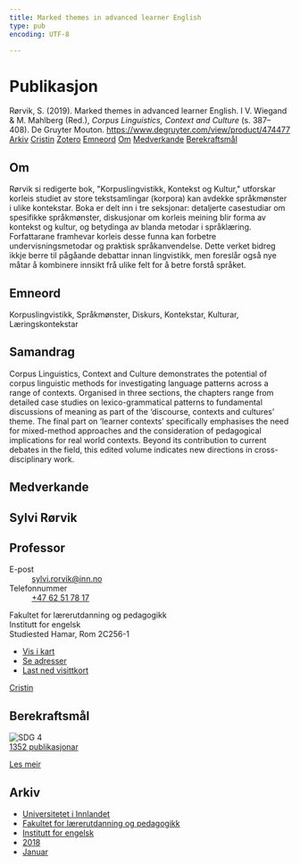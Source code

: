 ```yaml
---
title: Marked themes in advanced learner English
type: pub
encoding: UTF-8

---
```

<h1>Publikasjon</h1>
<article id="csl-bib-container-WQWK8ZDE" class="csl-bib-container">
  <div class="csl-bib-body"> <div class="csl-entry">Rørvik, S. (2019). Marked themes in advanced learner English. I V. Wiegand &#38; M. Mahlberg (Red.), <i>Corpus Linguistics, Context and Culture</i> (s. 387–408). De Gruyter Mouton. <a href="https://www.degruyter.com/view/product/474477">https://www.degruyter.com/view/product/474477</a></div> </div>
  <div class="csl-bib-buttons">
    <a href="#taxonomy-article-WQWK8ZDE" alt="archive" class="csl-bib-button">Arkiv</a>
    <a href="https://app.cristin.no/results/show.jsf?id=1535877" alt="Cristin" class="csl-bib-button">Cristin</a>
    <a href="http://zotero.org/groups/5881554/items/WQWK8ZDE" alt="Zotero" class="csl-bib-button">Zotero</a>
    <a href="#keywords-article-WQWK8ZDE" alt="keywords" class="csl-bib-button">Emneord</a>
    <a href="#about-article-WQWK8ZDE" alt="about_pub" class="csl-bib-button">Om</a>
    <a href="#contributors-article-WQWK8ZDE" alt="contributors" class="csl-bib-button">Medverkande</a>
    <a href="#sdg-article-WQWK8ZDE" alt="sdg" class="csl-bib-button">Berekraftsmål</a>
  </div>
  <div id="csl-bib-meta-container-WQWK8ZDE"></div>
</article>
<div id="csl-bib-meta-WQWK8ZDE" class="csl-bib-meta">
  <article id="about-article-WQWK8ZDE" class="about_pub-article">
    <h1>Om</h1>
    Rørvik si redigerte bok, "Korpuslingvistikk, Kontekst og Kultur," utforskar korleis studiet av store tekstsamlingar (korpora) kan avdekke språkmønster i ulike kontekstar. Boka er delt inn i tre seksjonar: detaljerte casestudiar om spesifikke språkmønster, diskusjonar om korleis meining blir forma av kontekst og kultur, og betydinga av blanda metodar i språklæring. Forfattarane framhevar korleis desse funna kan forbetre undervisningsmetodar og praktisk språkanvendelse. Dette verket bidreg ikkje berre til pågåande debattar innan lingvistikk, men foreslår også nye måtar å kombinere innsikt frå ulike felt for å betre forstå språket.
  </article>
  <article id="keywords-article-WQWK8ZDE" class="keywords-article">
    <h1>Emneord</h1>
    Korpuslingvistikk, Språkmønster, Diskurs, Kontekstar, Kulturar, Læringskontekstar
  </article>
  <article id="abstract-article-WQWK8ZDE" class="abstract-article">
    <h1>Samandrag</h1>
    Corpus Linguistics, Context and Culture demonstrates the potential of corpus linguistic methods for investigating language patterns across a range of contexts. Organised in three sections, the chapters range from detailed case studies on lexico-grammatical patterns to fundamental discussions of meaning as part of the ‘discourse, contexts and cultures’ theme. The final part on ‘learner contexts’ specifically emphasises the need for mixed-method approaches and the consideration of pedagogical implications for real world contexts. Beyond its contribution to current debates in the field, this edited volume indicates new directions in cross-disciplinary work.
  </article>
  <article id="contributors-article-WQWK8ZDE" class="contributors-article">
    <h1>Medverkande</h1>
    <div class="personas"> <div class="vrtx-hinn-person-card"> <div class="photo"> <i class="lar la-user-circle missing-person"></i> </div> <div class="info"> <hgroup><h1>Sylvi Rørvik</h1> <h2>Professor</h2> </hgroup><dl> <dt>E-post</dt> <dd> <a href="mailto:sylvi.rorvik@inn.no">sylvi.rorvik@inn.no</a> </dd> <dt>Telefonnummer</dt> <dd><a href="tel:+4762517817"> +47 62 51 78 17 </a></dd> </dl> <p> Fakultet for lærerutdanning og pedagogikk<br> Institutt for engelsk<br> Studiested Hamar, Rom 2C256-1 </p> <ul class="vrtx-hinn-links"> <li><a href="https://www.google.com/maps?q=60.79625,11.07386">Vis i kart</a></li> <li><a href="https://www.inn.no/finn-en-ansatt/sylvi-rorvik.html#vrtx-hinn-addresses">Se adresser</a></li> <li><a href="https://www.inn.no/finn-en-ansatt/sylvi-rorvik.html?vrtx=vcf">Last ned visittkort</a></li> </ul> </div> </div> <a href="https://app.cristin.no/persons/show.jsf?id=15685" alt="Cristin URL" class="personas-cristin">Cristin</a> </div>
  </article>
  <article id="sdg-article-WQWK8ZDE" class="sdg-article">
    <h1>Berekraftsmål</h1>
    <div class="sdg-container"><div id="sdg4" class="sdg">
        <img src="{{< params subfolder >}}images/sdg/sdg04_nn.png" class="image" alt="SDG 4">
        <div class="sdg-overlay">
          <a href="{{< params subfolder >}}nn/archive/?sdg=4#archive" class="sdg-publication-count"><span>1352</span> publikasjonar</a>
          <p><a href="https://fn.no/om-fn/fns-baerekraftsmaal/god-utdanning?lang=nno-NO" class="sdg-read-more">Les meir</a></p>
        </div>
      </div></div>
  </article>
  <article id="taxonomy-article-WQWK8ZDE" class="taxonomy-article">
    <h1>Arkiv</h1>
    <ul>
      <li><a href="{{< params subfolder >}}nn/archive/?key=3DCRN523">Universitetet i Innlandet</a></li>
      <li><a href="{{< params subfolder >}}nn/archive/?key=WYNZA47F">Fakultet for lærerutdanning og pedagogikk</a></li>
      <li><a href="{{< params subfolder >}}nn/archive/?key=THSB4HN9">Institutt for engelsk</a></li>
      <li><a href="{{< params subfolder >}}nn/archive/?key=97F4IQ2F">2018</a></li>
      <li><a href="{{< params subfolder >}}nn/archive/?key=CNJHF4WC">Januar</a></li>
    </ul>
  </article>
</div>
